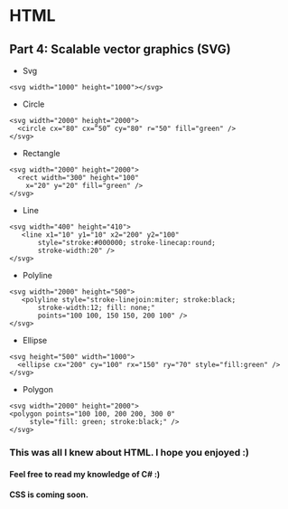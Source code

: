 # HTML
## Part 4: Scalable vector graphics (SVG)
- Svg

```
<svg width="1000" height="1000"></svg>
```
- Circle

```
<svg width="2000" height="2000">
  <circle cx="80" cx=”50” cy="80" r="50" fill="green" />
</svg>
```

- Rectangle

```
<svg width="2000" height="2000">
  <rect width="300" height="100"
    x="20" y="20" fill="green" />
</svg>
```

- Line

```
<svg width="400" height="410">
   <line x1="10" y1="10" x2="200" y2="100"
       style="stroke:#000000; stroke-linecap:round;
       stroke-width:20" />
</svg>
```

- Polyline

```
<svg width="2000" height="500">
   <polyline style="stroke-linejoin:miter; stroke:black;
       stroke-width:12; fill: none;"
       points="100 100, 150 150, 200 100" />
</svg>
```

- Ellipse

```
<svg height="500" width="1000">
  <ellipse cx="200" cy="100" rx="150" ry="70" style="fill:green" />
</svg>
```

- Polygon
```
<svg width="2000" height="2000">
<polygon points="100 100, 200 200, 300 0"
     style="fill: green; stroke:black;" />
</svg>
```

### This was all I knew about HTML. I hope you enjoyed :)
#### Feel free to read my knowledge of C# :)
#### CSS is coming soon.
